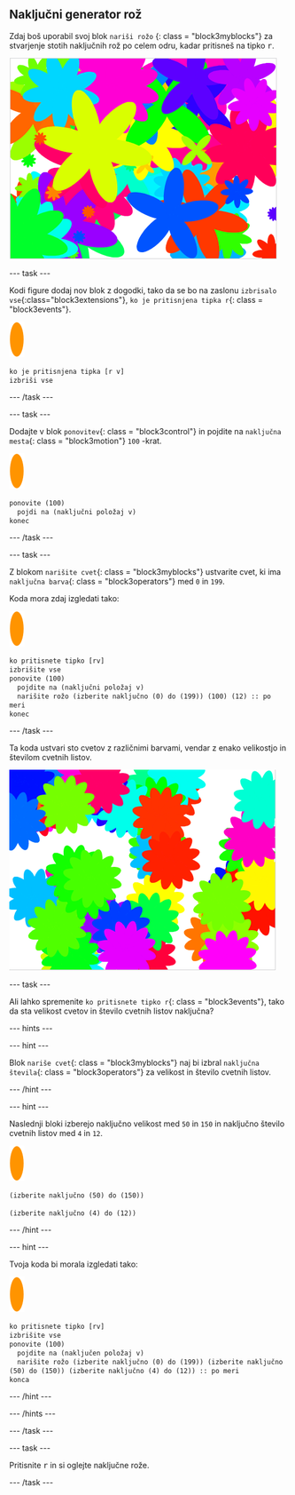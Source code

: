 ## Naključni generator rož

Zdaj boš uporabil svoj blok `nariši rožo` {: class = "block3myblocks"} za stvarjenje stotih naključnih rož po celem odru, kadar pritisneš na tipko <kbd>r</kbd>.

![naključno cvetje](images/flower-random.png)

\--- task \---

Kodi figure dodaj nov blok z dogodki, tako da se bo na zaslonu `izbrisalo vse`{:class="block3extensions"}, `ko je pritisnjena tipka r`{: class = "block3events"}.

![cvetni sprite](images/flower-sprite.png)

```blocks3
ko je pritisnjena tipka [r v]
izbriši vse
```

\--- /task \---

\--- task \---

Dodajte v blok `ponovitev`{: class = "block3control"} in pojdite na `naključna mesta`{: class = "block3motion"} `100` -krat.

![cvetni sprite](images/flower-sprite.png)

```blocks3
ponovite (100)
  pojdi na (naključni položaj v)
konec
```

\--- /task \---

\--- task \---

Z blokom `narišite cvet`{: class = "block3myblocks"} ustvarite cvet, ki ima `naključna barva`{: class = "block3operators"} med `0` in `199`.

Koda mora zdaj izgledati tako:

![cvetni sprite](images/flower-sprite.png)

```blocks3
ko pritisnete tipko [rv]
izbrišite vse
ponovite (100) 
  pojdite na (naključni položaj v)
  narišite rožo (izberite naključno (0) do (199)) (100) (12) :: po meri
konec
```

\--- /task \---

Ta koda ustvari sto cvetov z različnimi barvami, vendar z enako velikostjo in številom cvetnih listov.

![rože samo z naključnimi barvami](images/flower-random-colour.png)

\--- task \---

Ali lahko spremenite `ko pritisnete tipko r`{: class = "block3events"}, tako da sta velikost cvetov in število cvetnih listov naključna?

\--- hints \---

\--- hint \---

Blok `nariše cvet`{: class = "block3myblocks"} naj bi izbral `naključna števila`{: class = "block3operators"} za velikost in število cvetnih listov.

\--- /hint \---

\--- hint \---

Naslednji bloki izberejo naključno velikost med `50` in `150` in naključno število cvetnih listov med `4` in `12`.

![cvetni sprite](images/flower-sprite.png)

```blocks3
(izberite naključno (50) do (150))

(izberite naključno (4) do (12))
```

\--- /hint \---

\--- hint \---

Tvoja koda bi morala izgledati tako:

![cvetni sprite](images/flower-sprite.png)

```blocks3
ko pritisnete tipko [rv]
izbrišite vse
ponovite (100) 
  pojdite na (naključen položaj v)
  narišite rožo (izberite naključno (0) do (199)) (izberite naključno (50) do (150)) (izberite naključno (4) do (12)) :: po meri
konca
```

\--- /hint \---

\--- /hints \---

\--- /task \---

\--- task \---

Pritisnite <kbd>r</kbd> in si oglejte naključne rože.

\--- /task \---